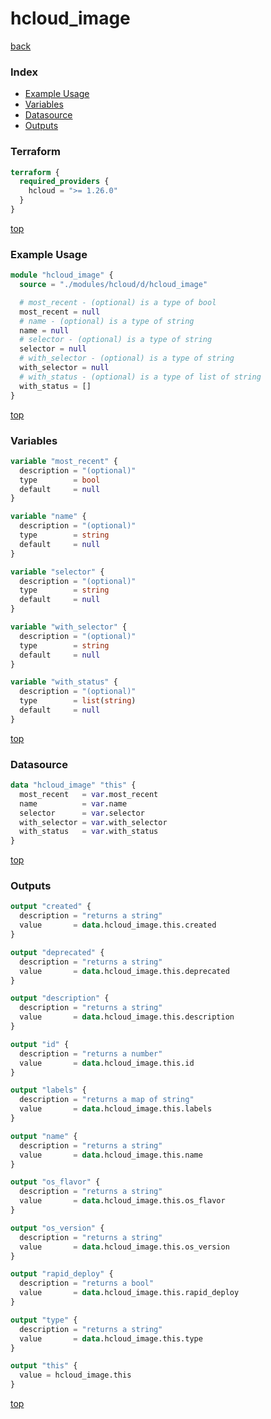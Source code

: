 # hcloud_image

[back](../hcloud.md)

### Index

- [Example Usage](#example-usage)
- [Variables](#variables)
- [Datasource](#datasource)
- [Outputs](#outputs)

### Terraform

```terraform
terraform {
  required_providers {
    hcloud = ">= 1.26.0"
  }
}
```

[top](#index)

### Example Usage

```terraform
module "hcloud_image" {
  source = "./modules/hcloud/d/hcloud_image"

  # most_recent - (optional) is a type of bool
  most_recent = null
  # name - (optional) is a type of string
  name = null
  # selector - (optional) is a type of string
  selector = null
  # with_selector - (optional) is a type of string
  with_selector = null
  # with_status - (optional) is a type of list of string
  with_status = []
}
```

[top](#index)

### Variables

```terraform
variable "most_recent" {
  description = "(optional)"
  type        = bool
  default     = null
}

variable "name" {
  description = "(optional)"
  type        = string
  default     = null
}

variable "selector" {
  description = "(optional)"
  type        = string
  default     = null
}

variable "with_selector" {
  description = "(optional)"
  type        = string
  default     = null
}

variable "with_status" {
  description = "(optional)"
  type        = list(string)
  default     = null
}
```

[top](#index)

### Datasource

```terraform
data "hcloud_image" "this" {
  most_recent   = var.most_recent
  name          = var.name
  selector      = var.selector
  with_selector = var.with_selector
  with_status   = var.with_status
}
```

[top](#index)

### Outputs

```terraform
output "created" {
  description = "returns a string"
  value       = data.hcloud_image.this.created
}

output "deprecated" {
  description = "returns a string"
  value       = data.hcloud_image.this.deprecated
}

output "description" {
  description = "returns a string"
  value       = data.hcloud_image.this.description
}

output "id" {
  description = "returns a number"
  value       = data.hcloud_image.this.id
}

output "labels" {
  description = "returns a map of string"
  value       = data.hcloud_image.this.labels
}

output "name" {
  description = "returns a string"
  value       = data.hcloud_image.this.name
}

output "os_flavor" {
  description = "returns a string"
  value       = data.hcloud_image.this.os_flavor
}

output "os_version" {
  description = "returns a string"
  value       = data.hcloud_image.this.os_version
}

output "rapid_deploy" {
  description = "returns a bool"
  value       = data.hcloud_image.this.rapid_deploy
}

output "type" {
  description = "returns a string"
  value       = data.hcloud_image.this.type
}

output "this" {
  value = hcloud_image.this
}
```

[top](#index)